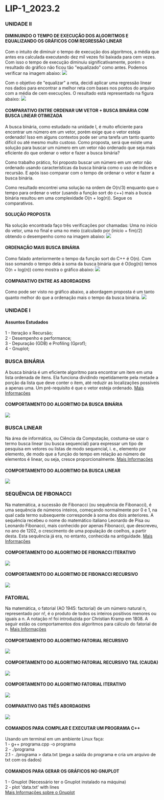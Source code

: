 # LIP-1_2023.2

### UNIDADE II

#### DIMINUINDO O TEMPO DE EXECUÇÃO DOS ALGORITMOS E EQUALIZANDO OS GRÁFICOS COM REGRESSÃO LINEAR
Com o intuito de diminuir o tempo de execução dos algoritmos, a média que antes era calculada executando dez mil vezes foi baixada para cem vezes. Com isso o tempo de execução diminuiu significativamente, porém o resultado do gráfico não ficou tão "equalizado" como antes. Podemos verificar na imagem abaixo:
<img src="/img/bs-100.jpeg">

Com o objetivo de "equalizar" a reta, decidi aplicar uma regressão linear nos dados para encontrar a melhor reta com bases nos pontos do arquivo com a média de cem execuções. O resultado está representado na figura abaixo:
<img src="/img/reg-linear.jpeg">



#### COMPARATIVO ENTRE ORDENAR UM VETOR + BUSCA BINÁRIA COM BUSCA LINEAR OTIMIZADA
A busca binária, como estudado na unidade I, é muito eficiente para encontrar um número em um vetor, porém exige que o vetor esteja ordenado! Isso em alguns contextos pode ser uma tarefa um tanto quanto difícil ou até mesmo muito custoso. Como proposta, será que existe uma solução para buscar um número em um vetor não ordenado que seja mais eficiente do que ordenar o vetor e fazer a busca binária? 

Como trabalho prático, foi proposto buscar um número em um vetor não ordenado usando características da busca binária como o uso de índices e recursão. E após isso comparar com o tempo de ordenar o vetor e fazer a busca binária. 

Como resultado encontrei uma solução na ordem de O(n/3) enquanto que o tempo para ordenar o vetor (usando a função sort do c++) mais a busca binária resultou em uma complexidade O(n + log(n)). Segue os comparativos.

#### SOLUÇÃO PROPOSTA
Na solução encontrada faço três verificações por chamadas: Uma no início do vetor, uma no final e uma no meio (calculado por (início + fim)/2) obtendo o desempenho como na imagem abaixo:
<img src="/img/time-fcm.png"> 

#### ORDENAÇÃO MAIS BUSCA BINÁRIA
Como falado anteriormente o tempo da função sort do C++ é O(n). Com isso somando o tempo dela à soma da busca binária que é O(log(n)) temos O(n + log(n)) como mostra o gráfico abaixo: 
<img src="/img/time_sort-binary_search.png"> 

#### COMPARATIVO ENTRE AS ABORDAGENS
Como pode ser visto no gráfico abaixo, a abordagem proposta é um tanto quanto melhor do que a ordenação mais o tempo da busca binária.
<img src="/img/compare.png"> 

### UNIDADE I
#### Assuntos Estudados
1 - Iteração x Recursão;<br/>
2 - Desempenho e performance; <br/>
3 - Depuração (GDB) e Profiling (Gprof);<br/>
4 - Gnuplot; <br/>

### BUSCA BINÁRIA
A busca binária é um eficiente algoritmo para encontrar um item em uma lista ordenada de itens. 
Ela funciona dividindo repetidamente pela metade a porção da lista que deve conter o item, até 
reduzir as localizações possíveis a apenas uma. Um pré-requisito é que o vetor esteja ordenado.
[Mais Informações](https://pt.khanacademy.org/computing/computer-science/algorithms/binary-search/a/binary-search) 

#### COMPORTAMENTO DO ALGORITMO DA BUSCA BINÁRIA
<img src="/img/binary_search.png">

### BUSCA LINEAR
Na área de informática, ou Ciência da Computação, costuma-se usar o termo busca linear (ou busca sequencial) para expressar 
um tipo de pesquisa em vetores ou listas de modo sequencial, i. e., elemento por elemento, de modo que a função do tempo em 
relação ao número de elementos é linear, ou seja, cresce proporcionalmente.
[Mais Informações](https://pt.wikipedia.org/wiki/Busca_linear)

#### COMPORTAMENTO DO ALGORITMO DA BUSCA LINEAR
<img src="/img/linear.png"> 

### SEQUÊNCIA DE FIBONACCI
Na matemática, a sucessão de Fibonacci (ou sequência de Fibonacci), é uma sequência de números inteiros, começando normalmente 
por 0 e 1, na qual cada termo subsequente corresponde à soma dos dois anteriores. A sequência recebeu o nome do matemático italiano 
Leonardo de Pisa ou Leonardo Fibonacci, mais conhecido por apenas Fibonacci, que descreveu, no ano de 1202, o crescimento de uma população 
de coelhos, a partir desta. Esta sequência já era, no entanto, conhecida na antiguidade.
[Mais Informações](https://pt.wikipedia.org/wiki/Sequ%C3%AAncia_de_Fibonacci) 

#### COMPORTAMENTO DO ALGORITMO DE FIBONACCI ITERATIVO
<img src="/img/fibo_iterativo.png">

#### COMPORTAMENTO DO ALGORITMO DE FIBONACCI RECURSIVO
<img src="/img/fibo_recur.png">


### FATORIAL
Na matemática, o fatorial (AO 1945: factorial) de um número natural n, representado por n!, é o produto de todos os inteiros positivos menores 
ou iguais a n. A notação n! foi introduzida por Christian Kramp em 1808. A seguir estão os comportamentos dos algoritmos para cálculo do fatorial de n.
[Mais Informações](https://pt.wikipedia.org/wiki/Fatorial) 

#### COMPORTAMENTO DO ALGORITMO FATORIAL RECURSIVO
<img src="/img/fat_recursivo.png">

#### COMPORTAMENTO DO ALGORITMO FATORIAL RECURSIVO TAIL (CAUDA)
<img src="/img/fat_tail.png">

#### COMPORTAMENTO DO ALGORITMO FATORIAL ITERATIVO
<img src="/img/fat_it.png">

#### COMPARATIVO DAS TRÊS ABORDAGENS
<img src="/img/fat_comp.png">


#### COMANDOS PARA COMPILAR E EXECUTAR UM PROGRAMA C++
Usando um terminal em um ambiente Linux faça: <br/>
1 - g++ programa.cpp -o programa <br/>
2 - ./programa <br/>
2.1 - ./programa > data.txt (pega a saída do programa e cria um arquivo de txt com os dados) <br/>

#### COMANDOS PARA GERAR OS GRÁFICOS NO GNUPLOT
1 - Gnuplot (Necessário ter o Gnuplot instalado na máquina) <br/>
2 - plot 'data.txt' with lines <br/>
[Mais Informações sobre o Gnuplot](http://www.gnuplot.info/)
